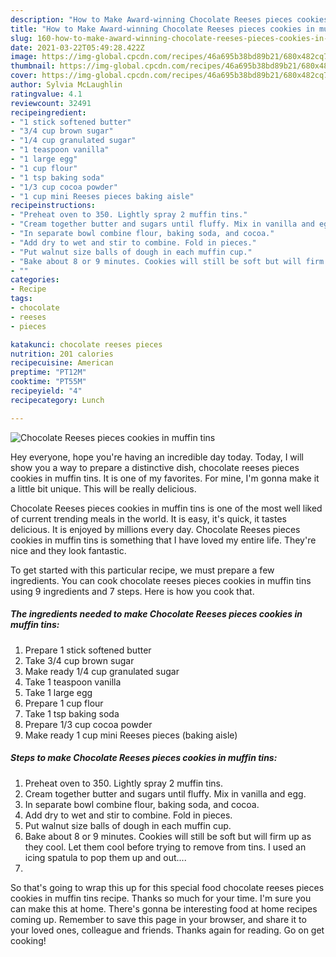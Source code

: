 ```yaml
---
description: "How to Make Award-winning Chocolate Reeses pieces cookies in muffin tins"
title: "How to Make Award-winning Chocolate Reeses pieces cookies in muffin tins"
slug: 160-how-to-make-award-winning-chocolate-reeses-pieces-cookies-in-muffin-tins
date: 2021-03-22T05:49:28.422Z
image: https://img-global.cpcdn.com/recipes/46a695b38bd89b21/680x482cq70/chocolate-reeses-pieces-cookies-in-muffin-tins-recipe-main-photo.jpg
thumbnail: https://img-global.cpcdn.com/recipes/46a695b38bd89b21/680x482cq70/chocolate-reeses-pieces-cookies-in-muffin-tins-recipe-main-photo.jpg
cover: https://img-global.cpcdn.com/recipes/46a695b38bd89b21/680x482cq70/chocolate-reeses-pieces-cookies-in-muffin-tins-recipe-main-photo.jpg
author: Sylvia McLaughlin
ratingvalue: 4.1
reviewcount: 32491
recipeingredient:
- "1 stick softened butter"
- "3/4 cup brown sugar"
- "1/4 cup granulated sugar"
- "1 teaspoon vanilla"
- "1 large egg"
- "1 cup flour"
- "1 tsp baking soda"
- "1/3 cup cocoa powder"
- "1 cup mini Reeses pieces baking aisle"
recipeinstructions:
- "Preheat oven to 350. Lightly spray 2 muffin tins."
- "Cream together butter and sugars until fluffy. Mix in vanilla and egg."
- "In separate bowl combine flour, baking soda, and cocoa."
- "Add dry to wet and stir to combine. Fold in pieces."
- "Put walnut size balls of dough in each muffin cup."
- "Bake about 8 or 9 minutes. Cookies will still be soft but will firm up as they cool. Let them cool before trying to remove from tins. I used an icing spatula to pop them up and out...."
- ""
categories:
- Recipe
tags:
- chocolate
- reeses
- pieces

katakunci: chocolate reeses pieces 
nutrition: 201 calories
recipecuisine: American
preptime: "PT12M"
cooktime: "PT55M"
recipeyield: "4"
recipecategory: Lunch

---
```



![Chocolate Reeses pieces cookies in muffin tins](https://img-global.cpcdn.com/recipes/46a695b38bd89b21/680x482cq70/chocolate-reeses-pieces-cookies-in-muffin-tins-recipe-main-photo.jpg)

Hey everyone, hope you're having an incredible day today. Today, I will show you a way to prepare a distinctive dish, chocolate reeses pieces cookies in muffin tins. It is one of my favorites. For mine, I'm gonna make it a little bit unique. This will be really delicious.

Chocolate Reeses pieces cookies in muffin tins is one of the most well liked of current trending meals in the world. It is easy, it's quick, it tastes delicious. It is enjoyed by millions every day. Chocolate Reeses pieces cookies in muffin tins is something that I have loved my entire life. They're nice and they look fantastic.




To get started with this particular recipe, we must prepare a few ingredients. You can cook chocolate reeses pieces cookies in muffin tins using 9 ingredients and 7 steps. Here is how you cook that.

<!--inarticleads1-->

##### The ingredients needed to make Chocolate Reeses pieces cookies in muffin tins:

1. Prepare 1 stick softened butter
1. Take 3/4 cup brown sugar
1. Make ready 1/4 cup granulated sugar
1. Take 1 teaspoon vanilla
1. Take 1 large egg
1. Prepare 1 cup flour
1. Take 1 tsp baking soda
1. Prepare 1/3 cup cocoa powder
1. Make ready 1 cup mini Reeses pieces (baking aisle)




<!--inarticleads2-->

##### Steps to make Chocolate Reeses pieces cookies in muffin tins:

1. Preheat oven to 350. Lightly spray 2 muffin tins.
1. Cream together butter and sugars until fluffy. Mix in vanilla and egg.
1. In separate bowl combine flour, baking soda, and cocoa.
1. Add dry to wet and stir to combine. Fold in pieces.
1. Put walnut size balls of dough in each muffin cup.
1. Bake about 8 or 9 minutes. Cookies will still be soft but will firm up as they cool. Let them cool before trying to remove from tins. I used an icing spatula to pop them up and out....
1. 




So that's going to wrap this up for this special food chocolate reeses pieces cookies in muffin tins recipe. Thanks so much for your time. I'm sure you can make this at home. There's gonna be interesting food at home recipes coming up. Remember to save this page in your browser, and share it to your loved ones, colleague and friends. Thanks again for reading. Go on get cooking!
